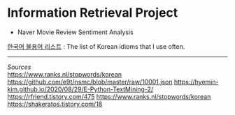 # Information Retrieval Project
- Naver Movie Review Sentiment Analysis

[한국어 불용어 리스트](https://github.com/nooblette/SentimentAnalysis/blob/main/K_Stopword.txt) : The list of Korean idioms that I use often.  
  
  
--------------------------------------------------------------------------------
*Sources*  
https://www.ranks.nl/stopwords/korean  
https://github.com/e9t/nsmc/blob/master/raw/10001.json
https://hyemin-kim.github.io/2020/08/29/E-Python-TextMining-2/
https://rfriend.tistory.com/475
https://www.ranks.nl/stopwords/korean
https://shakeratos.tistory.com/18
